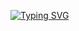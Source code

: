 [![Typing SVG](https://readme-typing-svg.demolab.com?font=Fira+Code&size=30&pause=1000&color=3DBAF7&width=435&lines=Hi!+i'm+Hwan)](https://git.io/typing-svg)


<!--
**Hwan1002/Hwan1002** is a ✨ _special_ ✨ repository because its `README.md` (this file) appears on your GitHub profile.

Here are some ideas to get you started:

- 🔭 I’m currently working on ...
- 🌱 I’m currently learning ...
- 👯 I’m looking to collaborate on ...
- 🤔 I’m looking for help with ...
- 💬 Ask me about ...
- 📫 How to reach me: ...
- 😄 Pronouns: ...
- ⚡ Fun fact: ...
-->

